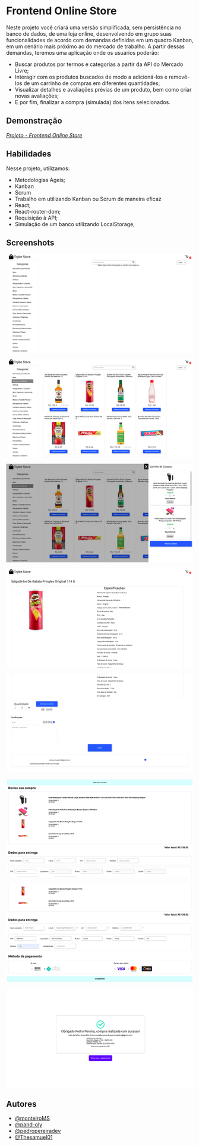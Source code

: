 
# Frontend Online Store

Neste projeto você criará uma versão simplificada, sem persistência no banco 
de dados, de uma loja online, desenvolvendo em grupo suas funcionalidades de 
acordo com demandas definidas em um quadro Kanban, em um cenário mais próximo 
ao do mercado de trabalho. A partir dessas demandas, teremos uma aplicação 
onde os usuários poderão:

* Buscar produtos por termos e categorias a partir da API do Mercado Livre;
* Interagir com os produtos buscados de modo a adicioná-los e removê-los de um carrinho de compras em diferentes quantidades;
* Visualizar detalhes e avaliações prévias de um produto, bem como criar novas avaliações;
* E por fim, finalizar a compra (simulada) dos itens selecionados.

## Demonstração

_[Projeto - Frontend Online Store](https://pedropereiradev-online-store.vercel.app/)_

## Habilidades

Nesse projeto, utilizamos:

* Metodologias Ágeis;
* Kanban
* Scrum
* Trabalho em utilizando Kanban ou Scrum de maneira eficaz
* React;
* React-router-dom;
* Requisição à API;
* Simulação de um banco utilizando LocalStorage;

## Screenshots

![Initial Page Demo](/screenshots/initial-page.png?raw=true "Optional Title")

![Category Selected Demo](/screenshots/category-selected.png?raw=true "Optional Title")

![Cart Demo](/screenshots/cart.png?raw=true "Optional Title")

![Product Detail Demo](/screenshots/product-detail-01.png?raw=true "Optional Title")

![Product Detail Avaliation Demo](/screenshots/product-detail-02.png?raw=true "Optional Title")

![Checkout Page Demo](/screenshots/checkout-page-01.png?raw=true "Optional Title")

![Checkout Page Adress and Payment Demo](/screenshots/checkout-page-02.png?raw=true "Optional Title")

![Order Confirm Demo](/screenshots/order-confirmed.png?raw=true "Optional Title")

## Autores

- [@monteiroMS](https://github.com/monteiroMS)
- [@pand-oly](https://github.com/pand-oly)
- [@pedropereiradev](https://github.com/pedropereiradev)
- [@Thesamuel01](https://github.com/Thesamuel01)
